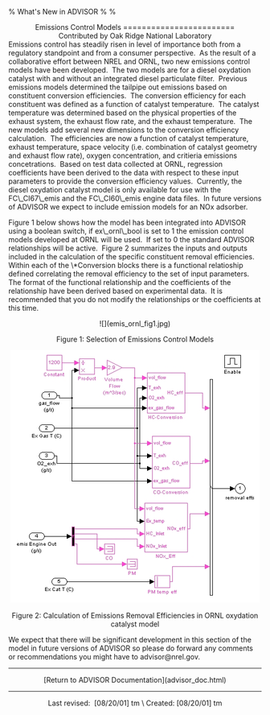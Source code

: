 % What's New in ADVISOR
% 
% 

<center>
Emissions Control Models
========================

</center>
<center>
Contributed by Oak Ridge National Laboratory

</center>
Emissions control has steadily risen in level of importance both from a
regulatory standpoint and from a consumer perspective.  As the result of
a collaborative effort between NREL and ORNL, two new emissions control
models have been developed.  The two models are for a diesel oxydation
catalyst with and without an integrated diesel particulate filter. 
Previous emissions models determined the tailpipe out emissions based on
constituent conversion efficiencies.  The conversion efficiency for each
constituent was defined as a function of catalyst temperature.  The
catalyst temperature was determined based on the physical properties of
the exhaust system, the exhaust flow rate, and the exhaust temperature. 
The new models add several new dimensions to the conversion efficiency
calculation.  The efficiencies are now a function of catalyst
temperature, exhaust temperature, space velocity (i.e. combination of
catalyst geometry and exhaust flow rate), oxygen concentration, and
critieria emissions concetrations.  Based on test data collected at
ORNL, regression coefficients have been derived to the data with respect
to these input parameters to provide the conversion efficiency values. 
Currently, the diesel oxydation catalyst model is only available for use
with the FC\_CI67\_emis and the FC\_CI60\_emis engine data files.  In
future versions of ADVISOR we expect to include emission models for an
NOx adsorber.

<p>
Figure 1 below shows how the model has been integrated into ADVISOR
using a boolean switch, if ex\_ornl\_bool is set to 1 the emission
control models developed at ORNL will be used.  If set to 0 the standard
ADVISOR relationships will be active.  Figure 2 summarizes the inputs
and outputs included in the calculation of the specific constituent
removal efficiencies.  Within each of the \*Conversion blocks there is a
functional relatioship defined correlating the removal efficiency to the
set of input parameters.  The format of the functional relationship and
the coefficients of the relationship have been derived based on
experimental data.  It is recommended that you do not modify the
relationships or the coefficients at this time.

<center>
![](emis_ornl_fig1.jpg)

Figure 1: Selection of Emissions Control Models

![](emis_ornl_fig2.jpg)

<p>
Figure 2: Calculation of Emissions Removal Efficiencies in ORNL
oxydation catalyst model

</center>
We expect that there will be significant development in this section of
the model in future versions of ADVISOR so please do forward any
comments or recommendations you might have to advisor@nrel.gov.

* * * * *

<center>
<p>
[Return to ADVISOR Documentation](advisor_doc.html)

</center>

* * * * *

<center>
<p>
Last revised:  [08/20/01] tm \
Created: [08/20/01] tm

</center>
